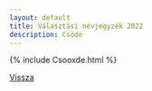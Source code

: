 ```yaml
---
layout: default
title: Választási névjegyzék 2022
description: Csöde
---
```


{% include Csooxde.html %}

[Vissza](./)